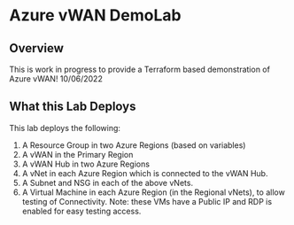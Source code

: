 # Azure vWAN DemoLab

## Overview
This is work in progress to provide a Terraform based demonstration of Azure vWAN! 10/06/2022
## What this Lab Deploys

This lab deploys the following:
1. A Resource Group in two Azure Regions (based on variables)
2. A vWAN in the Primary Region
3. A vWAN Hub in two Azure Regions
4. A vNet in each Azure Region which is connected to the vWAN Hub.
5. A Subnet and NSG in each of the above vNets. 
6. A Virtual Machine in each Azure Region (in the Regional vNets), to allow testing of Connectivity. Note: these VMs have a Public IP and RDP is enabled for easy testing access. 